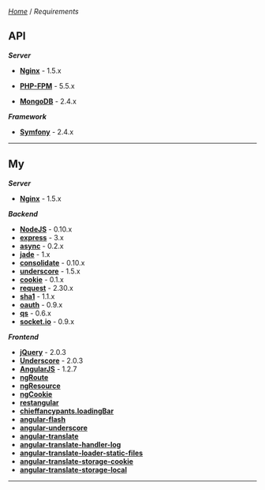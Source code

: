 *[Home][1]* / *Requirements*

API
----------

***Server***

- **[Nginx][2]** - 1.5.x

- **[PHP-FPM][3]** - 5.5.x

- **[MongoDB][4]** - 2.4.x

***Framework***

- **[Symfony][5]** - 2.4.x
 
----------

My
----------

***Server***

- **[Nginx][2]** - 1.5.x

***Backend***

- **[NodeJS][6]** - 0.10.x
 - **[express][7]** - 3.x
 - **[async][8]** - 0.2.x
 - **[jade][9]** - 1.x
 - **[consolidate][10]** - 0.10.x
 - **[underscore][11]** - 1.5.x
 - **[cookie][12]** - 0.1.x
 - **[request][13]** - 2.30.x
 - **[sha1][14]** - 1.1.x
 - **[oauth][15]** - 0.9.x
 - **[qs][16]** - 0.6.x
 - **[socket.io][17]** - 0.9.x


***Frontend***

- **[jQuery][18]** - 2.0.3
- **[Underscore][19]** - 2.0.3
- **[AngularJS][20]** - 1.2.7
 - **[ngRoute][21]**
 - **[ngResource][22]**
 - **[ngCookie][23]**
 - **[restangular][24]**
 - **[chieffancypants.loadingBar][25]**
 - **[angular-flash][26]**
 - **[angular-underscore][27]**
 - **[angular-translate][28]**
 - **[angular-translate-handler-log][28]**
 - **[angular-translate-loader-static-files][28]**
 - **[angular-translate-storage-cookie][28]**
 - **[angular-translate-storage-local][28]**

----------

[1]: /
[2]: http://nginx.org
[3]: http://php-fpm.org
[4]: http://www.mongodb.org
[5]: http://symfony.com
[6]: http://nodejs.org
[7]: https://npmjs.org/package/express
[8]: https://npmjs.org/package/async
[9]: https://npmjs.org/package/jade
[10]: https://npmjs.org/package/consolidate
[11]: https://npmjs.org/package/underscore
[12]: https://npmjs.org/package/cookie
[13]: https://npmjs.org/package/request
[14]: https://npmjs.org/package/sha1
[15]: https://npmjs.org/package/oauth
[16]: https://npmjs.org/package/qs
[17]: https://npmjs.org/package/socket.io
[18]: http://jquery.com
[19]: http://underscorejs.org
[20]: http://angularjs.org
[21]: http://docs.angularjs.org/api/ngRoute
[22]: http://docs.angularjs.org/api/ngResource
[23]: http://docs.angularjs.org/api/ngCookies
[24]: https://github.com/mgonto/restangular
[25]: http://chieffancypants.github.io/angular-loading-bar
[26]: https://github.com/wmluke/angular-flash
[27]: https://github.com/floydsoft/angular-underscore
[28]: http://pascalprecht.github.io/angular-translate